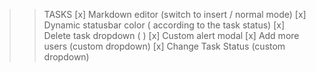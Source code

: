 > > TASKS
> > [x] Markdown editor (switch to insert / normal mode)
> > [x] Dynamic statusbar color ( according to the task status)
> > [x] Delete task dropdown ( )
> > [x] Custom alert modal
> > [x] Add more users (custom dropdown)
> > [x] Change Task Status (custom dropdown)
